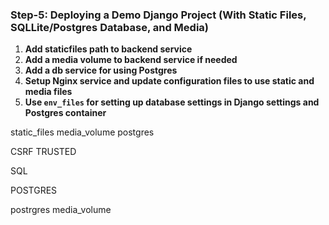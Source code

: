 ### Step-5: Deploying a Demo Django Project (With Static Files, SQLLite/Postgres Database, and Media)
1. **Add staticfiles path to backend service**
2. **Add a media volume to backend service if needed**
3. **Add a db service for using Postgres**
4. **Setup Nginx service and update configuration files to use static and media files**
5. **Use `env_files` for setting up database settings in Django settings and Postgres container**


static_files media_volume postgres

CSRF TRUSTED

SQL

POSTGRES

postrgres
media_volume
